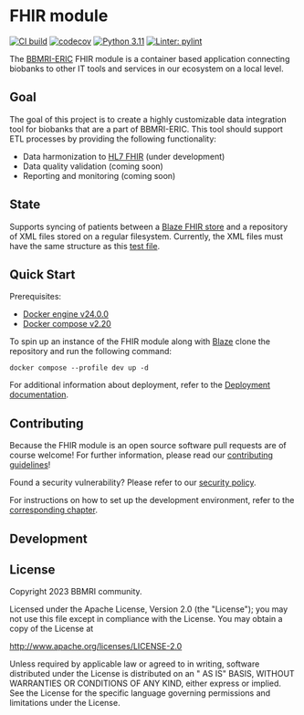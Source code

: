 # FHIR module

[![CI build](https://github.com/BBMRI-cz/fhir-module/actions/workflows/build.yml/badge.svg)](https://github.com/BBMRI-cz/Data-Integration-Module/actions/workflows/build.yml) [![codecov](https://codecov.io/gh/BBMRI-cz/fhir-module/branch/master/graph/badge.svg?token=3eklJNhIS5)](https://codecov.io/gh/BBMRI-cz/fhir-module) [![Python 3.11](https://img.shields.io/badge/python-3.11-blue.svg)](https://www.python.org/downloads/release/python-360/) [![Linter: pylint](https://img.shields.io/badge/Linter-pylint-yellowgreen)](https://github.com/pylint-dev/pylint)

The [BBMRI-ERIC](https://www.bbmri-eric.eu/) FHIR module is a container based application connecting biobanks
to other IT tools and services in our ecosystem on a local level.
## Goal

The goal of this project is to create a highly customizable data integration tool for biobanks that are a
part of BBMRI-ERIC. This tool should support ETL processes by providing the following functionality:

- Data harmonization to [HL7 FHIR](https://www.hl7.org/fhir/) (under development)
- Data quality validation (coming soon)
- Reporting and monitoring (coming soon)

## State

Supports syncing of patients between a [Blaze FHIR store](https://github.com/samply/blaze) and a repository of XML files
stored on a regular filesystem.
Currently, the XML files must have the same structure as this [test file](./test/xml_data/MMCI_1.xml).

## Quick Start

Prerequisites:

- [Docker engine v24.0.0](https://docs.docker.com/engine/release-notes/24.0/#2400)
- [Docker compose v2.20](https://docs.docker.com/compose/release-notes/#2200)

To spin up an instance of the FHIR module along with [Blaze](https://github.com/samply/blaze) clone the repository and
run the following command:

```shell
docker compose --profile dev up -d
```

For additional information about deployment, refer to the [Deployment documentation](docs/DEPLOYMENT.md).
## Contributing

Because the FHIR module is an open source software pull requests are of course welcome! For further information, please
read our [contributing guidelines](docs/CONTRIBUTING.md)!

Found a security vulnerability? Please refer to our [security policy](docs/SECURITY.md).

For instructions on how to set up the development environment, refer to the
[corresponding chapter](docs/CONTRIBUTING.md#development-environment).

## Development

## License

Copyright 2023 BBMRI community.

Licensed under the Apache License, Version 2.0 (the "License"); you may not use this file except in compliance with the
License. You may obtain a copy of the License at

http://www.apache.org/licenses/LICENSE-2.0

Unless required by applicable law or agreed to in writing, software distributed under the License is distributed on an "
AS IS" BASIS, WITHOUT WARRANTIES OR CONDITIONS OF ANY KIND, either express or implied. See the License for the specific
language governing permissions and limitations under the License.